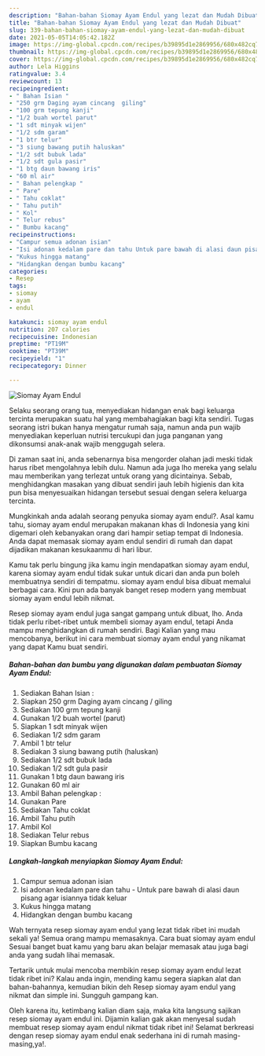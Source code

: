 ```yaml
---
description: "Bahan-bahan Siomay Ayam Endul yang lezat dan Mudah Dibuat"
title: "Bahan-bahan Siomay Ayam Endul yang lezat dan Mudah Dibuat"
slug: 339-bahan-bahan-siomay-ayam-endul-yang-lezat-dan-mudah-dibuat
date: 2021-05-05T14:05:42.182Z
image: https://img-global.cpcdn.com/recipes/b39895d1e2869956/680x482cq70/siomay-ayam-endul-foto-resep-utama.jpg
thumbnail: https://img-global.cpcdn.com/recipes/b39895d1e2869956/680x482cq70/siomay-ayam-endul-foto-resep-utama.jpg
cover: https://img-global.cpcdn.com/recipes/b39895d1e2869956/680x482cq70/siomay-ayam-endul-foto-resep-utama.jpg
author: Lela Higgins
ratingvalue: 3.4
reviewcount: 13
recipeingredient:
- " Bahan Isian "
- "250 grm Daging ayam cincang  giling"
- "100 grm tepung kanji"
- "1/2 buah wortel parut"
- "1 sdt minyak wijen"
- "1/2 sdm garam"
- "1 btr telur"
- "3 siung bawang putih haluskan"
- "1/2 sdt bubuk lada"
- "1/2 sdt gula pasir"
- "1 btg daun bawang iris"
- "60 ml air"
- " Bahan pelengkap "
- " Pare"
- " Tahu coklat"
- " Tahu putih"
- " Kol"
- " Telur rebus"
- " Bumbu kacang"
recipeinstructions:
- "Campur semua adonan isian"
- "Isi adonan kedalam pare dan tahu Untuk pare bawah di alasi daun pisang agar isiannya tidak keluar"
- "Kukus hingga matang"
- "Hidangkan dengan bumbu kacang"
categories:
- Resep
tags:
- siomay
- ayam
- endul

katakunci: siomay ayam endul 
nutrition: 207 calories
recipecuisine: Indonesian
preptime: "PT19M"
cooktime: "PT39M"
recipeyield: "1"
recipecategory: Dinner

---
```



![Siomay Ayam Endul](https://img-global.cpcdn.com/recipes/b39895d1e2869956/680x482cq70/siomay-ayam-endul-foto-resep-utama.jpg)

Selaku seorang orang tua, menyediakan hidangan enak bagi keluarga tercinta merupakan suatu hal yang membahagiakan bagi kita sendiri. Tugas seorang istri bukan hanya mengatur rumah saja, namun anda pun wajib menyediakan keperluan nutrisi tercukupi dan juga panganan yang dikonsumsi anak-anak wajib menggugah selera.

Di zaman  saat ini, anda sebenarnya bisa mengorder olahan jadi meski tidak harus ribet mengolahnya lebih dulu. Namun ada juga lho mereka yang selalu mau memberikan yang terlezat untuk orang yang dicintainya. Sebab, menghidangkan masakan yang dibuat sendiri jauh lebih higienis dan kita pun bisa menyesuaikan hidangan tersebut sesuai dengan selera keluarga tercinta. 



Mungkinkah anda adalah seorang penyuka siomay ayam endul?. Asal kamu tahu, siomay ayam endul merupakan makanan khas di Indonesia yang kini digemari oleh kebanyakan orang dari hampir setiap tempat di Indonesia. Anda dapat memasak siomay ayam endul sendiri di rumah dan dapat dijadikan makanan kesukaanmu di hari libur.

Kamu tak perlu bingung jika kamu ingin mendapatkan siomay ayam endul, karena siomay ayam endul tidak sukar untuk dicari dan anda pun boleh membuatnya sendiri di tempatmu. siomay ayam endul bisa dibuat memalui berbagai cara. Kini pun ada banyak banget resep modern yang membuat siomay ayam endul lebih nikmat.

Resep siomay ayam endul juga sangat gampang untuk dibuat, lho. Anda tidak perlu ribet-ribet untuk membeli siomay ayam endul, tetapi Anda mampu menghidangkan di rumah sendiri. Bagi Kalian yang mau mencobanya, berikut ini cara membuat siomay ayam endul yang nikamat yang dapat Kamu buat sendiri.

<!--inarticleads1-->

##### Bahan-bahan dan bumbu yang digunakan dalam pembuatan Siomay Ayam Endul:

1. Sediakan  Bahan Isian :
1. Siapkan 250 grm Daging ayam cincang / giling
1. Sediakan 100 grm tepung kanji
1. Gunakan 1/2 buah wortel (parut)
1. Siapkan 1 sdt minyak wijen
1. Sediakan 1/2 sdm garam
1. Ambil 1 btr telur
1. Sediakan 3 siung bawang putih (haluskan)
1. Sediakan 1/2 sdt bubuk lada
1. Sediakan 1/2 sdt gula pasir
1. Gunakan 1 btg daun bawang iris
1. Gunakan 60 ml air
1. Ambil  Bahan pelengkap :
1. Gunakan  Pare
1. Sediakan  Tahu coklat
1. Ambil  Tahu putih
1. Ambil  Kol
1. Sediakan  Telur rebus
1. Siapkan  Bumbu kacang




<!--inarticleads2-->

##### Langkah-langkah menyiapkan Siomay Ayam Endul:

1. Campur semua adonan isian
1. Isi adonan kedalam pare dan tahu - Untuk pare bawah di alasi daun pisang agar isiannya tidak keluar
1. Kukus hingga matang
1. Hidangkan dengan bumbu kacang




Wah ternyata resep siomay ayam endul yang lezat tidak ribet ini mudah sekali ya! Semua orang mampu memasaknya. Cara buat siomay ayam endul Sesuai banget buat kamu yang baru akan belajar memasak atau juga bagi anda yang sudah lihai memasak.

Tertarik untuk mulai mencoba membikin resep siomay ayam endul lezat tidak ribet ini? Kalau anda ingin, mending kamu segera siapkan alat dan bahan-bahannya, kemudian bikin deh Resep siomay ayam endul yang nikmat dan simple ini. Sungguh gampang kan. 

Oleh karena itu, ketimbang kalian diam saja, maka kita langsung sajikan resep siomay ayam endul ini. Dijamin kalian gak akan menyesal sudah membuat resep siomay ayam endul nikmat tidak ribet ini! Selamat berkreasi dengan resep siomay ayam endul enak sederhana ini di rumah masing-masing,ya!.

